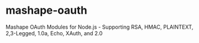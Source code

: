 mashape-oauth
=============

Mashape OAuth Modules for Node.js - Supporting RSA, HMAC, PLAINTEXT, 2,3-Legged, 1.0a, Echo, XAuth, and 2.0
